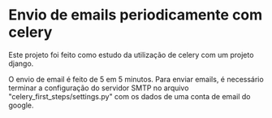 # Envio de emails periodicamente com celery

Este projeto foi feito como estudo da utilização de celery com um projeto django. 

O envio de email é feito de 5 em 5 minutos. Para enviar emails, é necessário terminar a configuração do servidor SMTP no arquivo "celery_first_steps/settings.py" com os dados de uma conta de email do google.